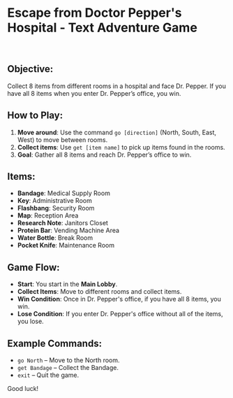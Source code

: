# Escape from Doctor Pepper's Hospital - Text Adventure Game
<br>

## Objective:
Collect 8 items from different rooms in a hospital and face Dr. Pepper. If you have all 8 items when you enter Dr. Pepper’s office, you win.

## How to Play:
1. **Move around**: Use the command `go [direction]` (North, South, East, West) to move between rooms.
2. **Collect items**: Use `get [item name]` to pick up items found in the rooms.
3. **Goal**: Gather all 8 items and reach Dr. Pepper’s office to win.

## Items:
- **Bandage**: Medical Supply Room
- **Key**: Administrative Room
- **Flashbang**: Security Room
- **Map**: Reception Area
- **Research Note**: Janitors Closet
- **Protein Bar**: Vending Machine Area
- **Water Bottle**: Break Room
- **Pocket Knife**: Maintenance Room

## Game Flow:
- **Start**: You start in the **Main Lobby**.
- **Collect Items**: Move to different rooms and collect items.
- **Win Condition**: Once in Dr. Pepper's office, if you have all 8 items, you win.
- **Lose Condition**: If you enter Dr. Pepper's office without all of the items, you lose.

## Example Commands:
- `go North` – Move to the North room.
- `get Bandage` – Collect the Bandage.
- `exit` – Quit the game.

Good luck! 
